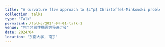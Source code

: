 ```yaml
---
title: "A curvature flow approach to $L^p$ Christoffel-Minkowski problem for $1<p<k+1$"
collection: talks
type: "Talk"
permalink: /talks/2024-04-01-talk-1
venue: "完全非线性椭圆方程研讨会"
date: 2024/04
location: "东南大学, 南京"
---
```



<!-- 
This is a description of your talk, which is a markdown files that can be all markdown-ified like any other post. Yay markdown! -->
